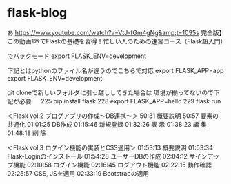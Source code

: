 # flask-blog 
あ
https://www.youtube.com/watch?v=VtJ-fGm4gNg&amp;t=1095s
完全版】この動画1本でFlaskの基礎を習得！忙しい人のための速習コース（Flask超入門）

でバックモード
export FLASK_ENV=development

下記とはpythonのファイル名が違うのでこちらで対応
export FLASK_APP=app
export FLASK_ENV=development

git cloneで新しいフォルダに引っ越ししてきた場合は
環境が揃ってないので下記が必要
　
  225  pip install flask
  228  export FLASK_APP=hello
  229  flask run

 

＜Flask vol.2 ブログアプリの作成〜DB連携〜＞
50:31 概要説明
50:57 要素の共通化
01:01:25 DB作成
01:15:46 新規登録
01:32:26 表 示
01:38:23 編 集
01:48:18 削 除

＜Flask vol.3 ログイン機能の実装とCSS適用＞
01:53:13 概要説明
01:53:34 Flask-Loginのインストール
01:54:28 ユーザーDBの作成
02:04:12 サインアップ機能
02:10:58 ログイン機能
02:16:45 ログアウト機能
02:22:15 動作確認
02:25:57 CSS, JSを適用
02:33:19 Bootstrapの適用
